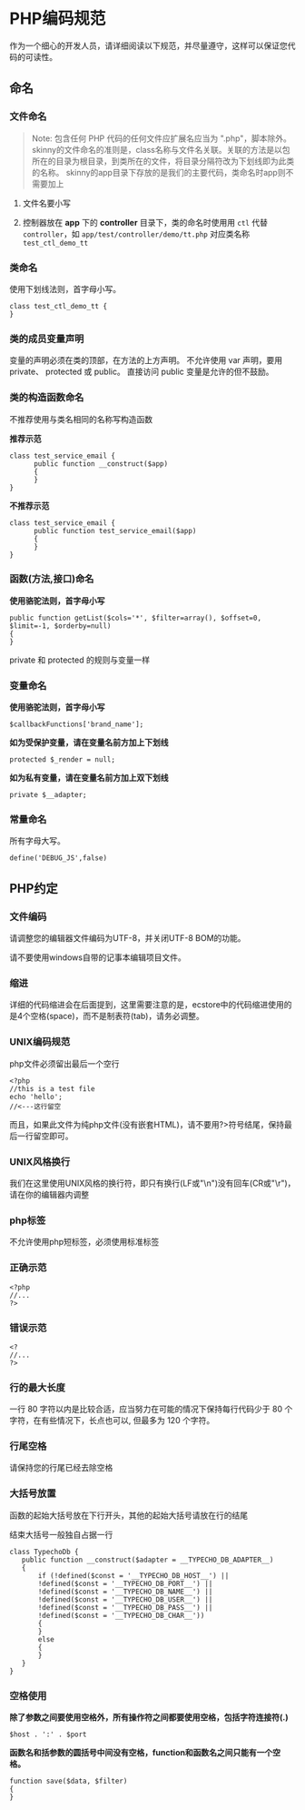 # PHP编码规范

作为一个细心的开发人员，请详细阅读以下规范，并尽量遵守，这样可以保证您代码的可读性。

## 命名 ##

### 文件命名

>Note: 包含任何 PHP 代码的任何文件应扩展名应当为 ".php"，脚本除外。 skinny的文件命名的准则是，class名称与文件名关联。关联的方法是以包所在的目录为根目录，到类所在的文件，将目录分隔符改为下划线即为此类的名称。 skinny的app目录下存放的是我们的主要代码，类命名时app则不需要加上   

1. 文件名要小写   

2. 控制器放在 **app** 下的 **controller** 目录下，类的命名时使用用 `ctl` 代替 `controller`，如 `app/test/controller/demo/tt.php` 对应类名称 `test_ctl_demo_tt`

### 类命名

使用下划线法则，首字母小写。

```
class test_ctl_demo_tt {
}
```

### 类的成员变量声明

变量的声明必须在类的顶部，在方法的上方声明。 不允许使用 var 声明，要用 private、 protected 或 public。 直接访问 public 变量是允许的但不鼓励。

### 类的构造函数命名

不推荐使用与类名相同的名称写构造函数 

**推荐示范**

```
class test_service_email {
      public function __construct($app)
      {
      }
}
```

**不推荐示范**

```
class test_service_email {
      public function test_service_email($app)
      {
      }
}
```

### 函数(方法,接口)命名

**使用骆驼法则，首字母小写**

```
public function getList($cols='*', $filter=array(), $offset=0, $limit=-1, $orderby=null)
{
}
```

private 和 protected 的规则与变量一样

### 变量命名

**使用骆驼法则，首字母小写**

```
$callbackFunctions['brand_name'];
```

**如为受保护变量，请在变量名前方加上下划线**

```
protected $_render = null;
```

**如为私有变量，请在变量名前方加上双下划线**

```
private $__adapter;
```

### 常量命名

所有字母大写。

```
define('DEBUG_JS',false)
```

## PHP约定

### 文件编码

请调整您的编辑器文件编码为UTF-8，并关闭UTF-8 BOM的功能。

请不要使用windows自带的记事本编辑项目文件。

### 缩进

详细的代码缩进会在后面提到，这里需要注意的是，ecstore中的代码缩进使用的是4个空格(space)，而不是制表符(tab)，请务必调整。

### UNIX编码规范

php文件必须留出最后一个空行

```
<?php
//this is a test file
echo 'hello';
//<---这行留空
```

而且，如果此文件为纯php文件(没有嵌套HTML)，请不要用?>符号结尾，保持最后一行留空即可。

### UNIX风格换行

我们在这里使用UNIX风格的换行符，即只有换行(LF或"\n")没有回车(CR或"\r")，请在你的编辑器内调整

### php标签

不允许使用php短标签，必须使用标准标签

### 正确示范

```
<?php
//...
?>
```

### 错误示范

```
<?
//...
?>
```

### 行的最大长度

一行 80 字符以内是比较合适，应当努力在可能的情况下保持每行代码少于 80 个字符，在有些情况下，长点也可以, 但最多为 120 个字符。

### 行尾空格

请保持您的行尾已经去除空格

### 大括号放置

函数的起始大括号放在下行开头，其他的起始大括号请放在行的结尾

结束大括号一般独自占据一行

```
class TypechoDb {
   public function __construct($adapter = __TYPECHO_DB_ADAPTER__)
   {
       if (!defined($const = '__TYPECHO_DB_HOST__') || 
       !defined($const = '__TYPECHO_DB_PORT__') || 
       !defined($const = '__TYPECHO_DB_NAME__') || 
       !defined($const = '__TYPECHO_DB_USER__') || 
       !defined($const = '__TYPECHO_DB_PASS__') ||
       !defined($const = '__TYPECHO_DB_CHAR__'))
       {
       }
       else
       {
       }
   }
}   
```

### 空格使用

**除了参数之间要使用空格外，所有操作符之间都要使用空格，包括字符连接符(.)**

```
$host . ':' . $port
```

**函数名和括参数的圆括号中间没有空格，function和函数名之间只能有一个空格。**

```
function save($data, $filter)
{
}
```


